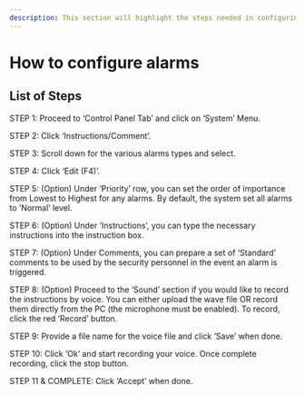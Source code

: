 ```yaml
---
description: This section will highlight the steps needed in configuring alarms
---
```


# How to configure alarms

## List of Steps

STEP 1: Proceed to ‘Control Panel Tab’ and click on ‘System’ Menu.

STEP 2: Click ‘Instructions/Comment’.

STEP 3: Scroll down for the various alarms types and select.

STEP 4: Click ‘Edit \(F4\)’.

STEP 5: \(Option\) Under ‘Priority’ row, you can set the order of importance from Lowest to Highest for any alarms. By default, the system set all alarms to ’Normal’ level.

STEP 6: \(Option\) Under ‘Instructions’, you can type the necessary instructions into the instruction box.

STEP 7: \(Option\) Under Comments, you can prepare a set of ‘Standard’ comments to be used by the security personnel in the event an alarm is triggered.

STEP 8: \(Option\) Proceed to the ‘Sound’ section if you would like to record the instructions by voice. You can either upload the wave file OR record them directly from the PC \(the microphone must be enabled\). To record, click the red ‘Record’ button.

STEP 9: Provide a file name for the voice file and click ‘Save’ when done.

STEP 10: Click ‘Ok’ and start recording your voice. Once complete recording, click the stop button.

STEP 11 & COMPLETE: Click ‘Accept’ when done.

